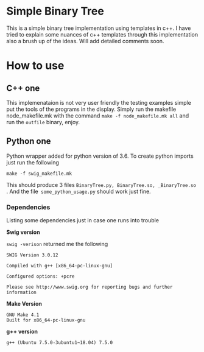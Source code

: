 # Simple Binary Tree

This is a simple binary tree implementation using templates in c++.
I have tried to explain some nuances of c++ templates through this implementation also a brush up of the ideas. Will add detailed comments soon.

# How to use

## C++ one
This implemenataion is not very user friendly the testing examples simple put the tools of the programs in the display.
Simply run the makefile node_makefile.mk with the command `make -f node_makefile.mk all` and run the `outfile` binary, enjoy.

## Python one

Python wrapper added for python version of 3.6. To create python imports just run the following

`make -f swig_makefile.mk`

This should produce 3 files `BinaryTree.py, BinaryTree.so, _BinaryTree.so` . And the file` some_python_usage.py` should work just fine.


### Dependencies

Listing some dependencies just in case one runs into trouble

__Swig version__

`swig -verison` returned me the following
```
SWIG Version 3.0.12

Compiled with g++ [x86_64-pc-linux-gnu]

Configured options: +pcre

Please see http://www.swig.org for reporting bugs and further information
```

__Make Version__

```
GNU Make 4.1
Built for x86_64-pc-linux-gnu
```
__g++ version__

```
g++ (Ubuntu 7.5.0-3ubuntu1~18.04) 7.5.0
```